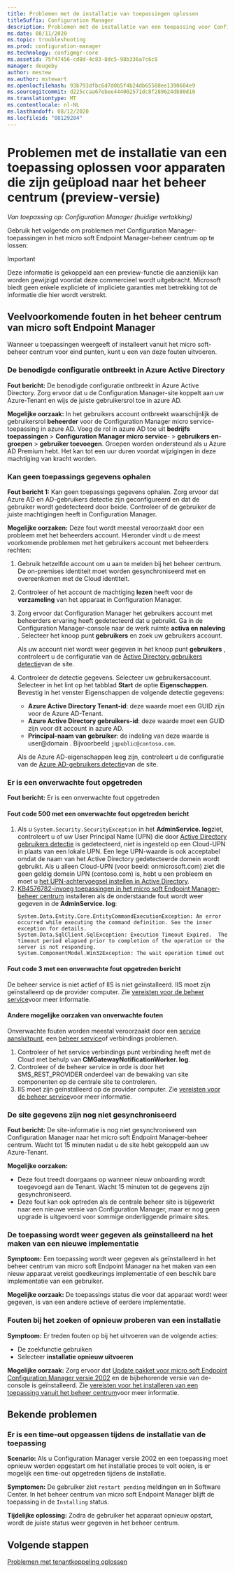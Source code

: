 ```yaml
---
title: Problemen met de installatie van toepassingen oplossen
titleSuffix: Configuration Manager
description: Problemen met de installatie van een toepassing voor Configuration Manager Tenant koppelen
ms.date: 08/11/2020
ms.topic: troubleshooting
ms.prod: configuration-manager
ms.technology: configmgr-core
ms.assetid: 75f47456-cd8d-4c83-8dc5-98b336a7c6c8
manager: dougeby
author: mestew
ms.author: mstewart
ms.openlocfilehash: 93b793dfbc6d7d0b5f4b24db65588ee1390604e9
ms.sourcegitcommit: d225ccaa67ebee444002571dc8f289624db80d10
ms.translationtype: MT
ms.contentlocale: nl-NL
ms.lasthandoff: 08/12/2020
ms.locfileid: "88129284"
---
```

# <a name="troubleshoot-application-installation-for-devices-uploaded-to-the-admin-center-preview"></a>Problemen met de installatie van een toepassing oplossen voor apparaten die zijn geüpload naar het beheer centrum (preview-versie)
<!--6374854, 6521921-->
*Van toepassing op: Configuration Manager (huidige vertakking)*

Gebruik het volgende om problemen met Configuration Manager-toepassingen in het micro soft Endpoint Manager-beheer centrum op te lossen:

> [!Important]
> Deze informatie is gekoppeld aan een preview-functie die aanzienlijk kan worden gewijzigd voordat deze commercieel wordt uitgebracht. Microsoft biedt geen enkele expliciete of impliciete garanties met betrekking tot de informatie die hier wordt verstrekt.

## <a name="common-errors-from-the-microsoft-endpoint-manager-admin-center"></a>Veelvoorkomende fouten in het beheer centrum van micro soft Endpoint Manager

Wanneer u toepassingen weergeeft of installeert vanuit het micro soft-beheer centrum voor eind punten, kunt u een van deze fouten uitvoeren.  

### <a name="the-necessary-configuration-is-missing-in-azure-active-directory"></a><a name="bkmk_aad"></a>De benodigde configuratie ontbreekt in Azure Active Directory

**Fout bericht:** De benodigde configuratie ontbreekt in Azure Active Directory. Zorg ervoor dat u de Configuration Manager-site koppelt aan uw Azure-Tenant en wijs de juiste gebruikersrol toe in azure AD.

**Mogelijke oorzaak:** In het gebruikers account ontbreekt waarschijnlijk de gebruikersrol **beheerder** voor de Configuration Manager micro service-toepassing in azure AD. Voeg de rol in azure AD toe uit **bedrijfs toepassingen**  >  **Configuration Manager micro service**-  >  **gebruikers en-groepen**  >  **gebruiker toevoegen**. Groepen worden ondersteund als u Azure AD Premium hebt. Het kan tot een uur duren voordat wijzigingen in deze machtiging van kracht worden.

### <a name="unable-to-get-application-information"></a><a name="bkmk_noinfo"></a>Kan geen toepassings gegevens ophalen

**Fout bericht 1:** Kan geen toepassings gegevens ophalen. Zorg ervoor dat Azure AD en AD-gebruikers detectie zijn geconfigureerd en dat de gebruiker wordt gedetecteerd door beide. Controleer of de gebruiker de juiste machtigingen heeft in Configuration Manager.

**Mogelijke oorzaken:** Deze fout wordt meestal veroorzaakt door een probleem met het beheerders account. Hieronder vindt u de meest voorkomende problemen met het gebruikers account met beheerders rechten:

1. Gebruik hetzelfde account om u aan te melden bij het beheer centrum. De on-premises identiteit moet worden gesynchroniseerd met en overeenkomen met de Cloud identiteit.
1. Controleer of het account de machtiging **lezen** heeft voor de **verzameling** van het apparaat in Configuration Manager.
1. Zorg ervoor dat Configuration Manager het gebruikers account met beheerders ervaring heeft gedetecteerd dat u gebruikt. Ga in de Configuration Manager-console naar de werk ruimte **activa en naleving** . Selecteer het knoop punt **gebruikers** en zoek uw gebruikers account.

    Als uw account niet wordt weer gegeven in het knoop punt **gebruikers** , controleert u de configuratie van de [Active Directory gebruikers detectie](../core/servers/deploy/configure/about-discovery-methods.md#bkmk_aboutUser)van de site.

1. Controleer de detectie gegevens. Selecteer uw gebruikersaccount. Selecteer in het lint op het tabblad **Start** de optie **Eigenschappen**. Bevestig in het venster Eigenschappen de volgende detectie gegevens:

    - **Azure Active Directory Tenant-id**: deze waarde moet een GUID zijn voor de Azure AD-Tenant.
    - **Azure Active Directory gebruikers-id**: deze waarde moet een GUID zijn voor dit account in azure AD.
    - **Principal-naam van gebruiker**: de indeling van deze waarde is user@domain . Bijvoorbeeld `jqpublic@contoso.com`.

    Als de Azure AD-eigenschappen leeg zijn, controleert u de configuratie van de [Azure AD-gebruikers detectie](../core/servers/deploy/configure/about-discovery-methods.md#azureaddisc)van de site.

### <a name="unexpected-error-occurred"></a><a name="bkmk_1603"></a>Er is een onverwachte fout opgetreden

**Fout bericht:** Er is een onverwachte fout opgetreden

#### <a name="error-code-500-with-an-unexpected-error-occurred-message"></a>Fout code 500 met een onverwachte fout opgetreden bericht

1. Als u `System.Security.SecurityException` in het **AdminService. log**ziet, controleert u of uw User Principal Name (UPN) die door [Active Directory gebruikers detectie](../core/servers/deploy/configure/about-discovery-methods.md#bkmk_aboutUser) is gedetecteerd, niet is ingesteld op een Cloud-UPN in plaats van een lokale UPN. Een lege UPN-waarde is ook acceptabel omdat de naam van het Active Directory gedetecteerde domein wordt gebruikt. Als u alleen Cloud-UPN (voor beeld: onmicrosoft.com) ziet die geen geldig domein UPN (contoso.com) is, hebt u een probleem en moet u [het UPN-achtervoegsel instellen in Active Directory](https://docs.microsoft.com/office365/enterprise/prepare-a-non-routable-domain-for-directory-synchronization#add-upn-suffixes-and-update-your-users-to-them).
1. [KB4576782-invoeg toepassingen in het micro soft Endpoint Manager-beheer centrum](https://support.microsoft.com/help/4576782) installeren als de onderstaande fout wordt weer gegeven in de **AdminService. log**:
   ```log 
   System.Data.Entity.Core.EntityCommandExecutionException: An error occurred while executing the command definition. See the inner exception for details.
   System.Data.SqlClient.SqlException: Execution Timeout Expired.  The timeout period elapsed prior to completion of the operation or the server is not responding.
   System.ComponentModel.Win32Exception: The wait operation timed out
   ```

#### <a name="error-code-3-with-an-unexpected-error-occurred-message"></a>Fout code 3 met een onverwachte fout opgetreden bericht

De beheer service is niet actief of IIS is niet geïnstalleerd. IIS moet zijn geïnstalleerd op de provider computer. Zie [vereisten voor de beheer service](../develop/adminservice/overview.md#prerequisites)voor meer informatie.

#### <a name="other-possible-causes-of-unexpected-errors"></a>Andere mogelijke oorzaken van onverwachte fouten

Onverwachte fouten worden meestal veroorzaakt door een [service aansluitpunt](../core/servers/deploy/configure/about-the-service-connection-point.md), een [beheer service](../develop/adminservice/overview.md)of verbindings problemen.

1. Controleer of het service verbindings punt verbinding heeft met de Cloud met behulp van **CMGatewayNotificationWorker. log**.
1. Controleer of de beheer service in orde is door het SMS_REST_PROVIDER onderdeel van de bewaking van site componenten op de centrale site te controleren.
1. IIS moet zijn geïnstalleerd op de provider computer. Zie [vereisten voor de beheer service](../develop/adminservice/overview.md#prerequisites)voor meer informatie.


### <a name="the-site-information-hasnt-yet-synchronized"></a><a name="bkmk_sync"></a>De site gegevens zijn nog niet gesynchroniseerd

**Fout bericht:** De site-informatie is nog niet gesynchroniseerd van Configuration Manager naar het micro soft Endpoint Manager-beheer centrum. Wacht tot 15 minuten nadat u de site hebt gekoppeld aan uw Azure-Tenant.

**Mogelijke oorzaken:**
- Deze fout treedt doorgaans op wanneer nieuw onboarding wordt toegevoegd aan de Tenant. Wacht 15 minuten tot de gegevens zijn gesynchroniseerd.
- Deze fout kan ook optreden als de centrale beheer site is bijgewerkt naar een nieuwe versie van Configuration Manager, maar er nog geen upgrade is uitgevoerd voor sommige onderliggende primaire sites.

### <a name="application-shows-as-installed-after-creating-a-new-deployment"></a><a name="bkmk_installed"></a>De toepassing wordt weer gegeven als geïnstalleerd na het maken van een nieuwe implementatie

**Symptoom:** Een toepassing wordt weer gegeven als geïnstalleerd in het beheer centrum van micro soft Endpoint Manager na het maken van een nieuw apparaat vereist goedkeurings implementatie of een beschik bare implementatie van een gebruiker.

**Mogelijke oorzaak:** De toepassings status die voor dat apparaat wordt weer gegeven, is van een andere actieve of eerdere implementatie.

### <a name="errors-when-searching-or-retrying-an-installation"></a><a name="bkmk_hfru"></a>Fouten bij het zoeken of opnieuw proberen van een installatie

**Symptoom:** Er treden fouten op bij het uitvoeren van de volgende acties:
- De zoekfunctie gebruiken
- Selecteer **installatie opnieuw uitvoeren**

**Mogelijke oorzaak:**  Zorg ervoor dat [Update pakket voor micro soft Endpoint Configuration Manager versie 2002](https://support.microsoft.com/help/4560496/) en de bijbehorende versie van de-console is geïnstalleerd. Zie [vereisten voor het installeren van een toepassing vanuit het beheer centrum](applications.md#prerequisites)voor meer informatie.

## <a name="known-issues"></a>Bekende problemen

### <a name="application-installation-times-out-if-application-requires-restart"></a>Er is een time-out opgeassen tijdens de installatie van de toepassing

**Scenario:** Als u Configuration Manager versie 2002 en een toepassing moet opnieuw worden opgestart om het installatie proces te volt ooien, is er mogelijk een time-out opgetreden tijdens de installatie.

**Symptomen:** De gebruiker ziet `restart pending` meldingen en in Software Center. In het beheer centrum van micro soft Endpoint Manager blijft de toepassing in de `Installing` status.  

**Tijdelijke oplossing:** Zodra de gebruiker het apparaat opnieuw opstart, wordt de juiste status weer gegeven in het beheer centrum.

## <a name="next-steps"></a>Volgende stappen

[Problemen met tenantkoppeling oplossen](troubleshoot.md)
